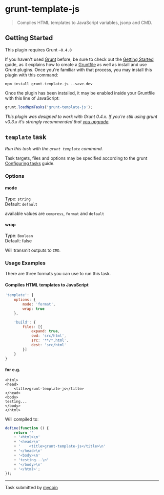 # grunt-template-js

> Compiles HTML templates to JavaScript variables, jsonp and CMD.



## Getting Started
This plugin requires Grunt `~0.4.0`

If you haven't used [Grunt](http://gruntjs.com/) before, be sure to check out the [Getting Started](http://gruntjs.com/getting-started) guide, as it explains how to create a [Gruntfile](http://gruntjs.com/sample-gruntfile) as well as install and use Grunt plugins. Once you're familiar with that process, you may install this plugin with this command:

```shell
npm install grunt-template-js --save-dev
```

Once the plugin has been installed, it may be enabled inside your Gruntfile with this line of JavaScript:

```js
grunt.loadNpmTasks('grunt-template-js');
```

*This plugin was designed to work with Grunt 0.4.x. If you're still using grunt v0.3.x it's strongly recommended that [you upgrade](http://gruntjs.com/upgrading-from-0.3-to-0.4).*



## `template` task
_Run this task with the `grunt template` command._

Task targets, files and options may be specified according to the grunt [Configuring tasks](http://gruntjs.com/configuring-tasks) guide.

### Options

#### mode
Type: `string`  
Default: `default`

available values are `compress`, `format` and `default`

#### wrap
Type: `Boolean`  
Default: false

Will transmit outputs to `CMD`.

### Usage Examples

There are three formats you can use to run this task.

#### Compiles HTML templates to JavaScript

```js
'template': {
    options: {
        mode: 'format',
        wrap: true
    },

    'build': {
        files: [{
            expand: true,
            cwd: 'src/html',
            src: '**/*.html',
            dest: 'src/html'
        }]
    }
}
```

#### for e.g.
```text
<html>
<head>
    <title>grunt-template-js</title>
</head>
<body>
testing...
</body>
</html>
```
Will compiled to:

```js
define(function () {
    return ''
    + '<html>\n'
    + '<head>\n'
    + '    <title>grunt-template-js</title>\n'
    + '</head>\n'
    + '<body>\n'
    + 'testing...\n'
    + '</body>\n'
    + '</html>';
});

```
---

Task submitted by [mycoin](https://github.com/mycoin/)
